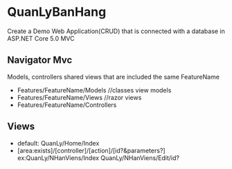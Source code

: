 # QuanLyBanHang
Create a Demo Web Application(CRUD) that is connected with a database in ASP.NET Core 5.0 MVC

## Navigator Mvc
Models, controllers shared views that are included the same FeatureName
* Features/FeatureName/Models  //classes view models
* Features/FeatureName/Views   //razor views
* Features/FeatureName/Controllers

## Views
- default: QuanLy/Home/Index
- [area:exists]/[controller]/[action]/[id?&parameters?]
ex:QuanLy/NHanViens/Index
QuanLy/NHanViens/Edit/id?
